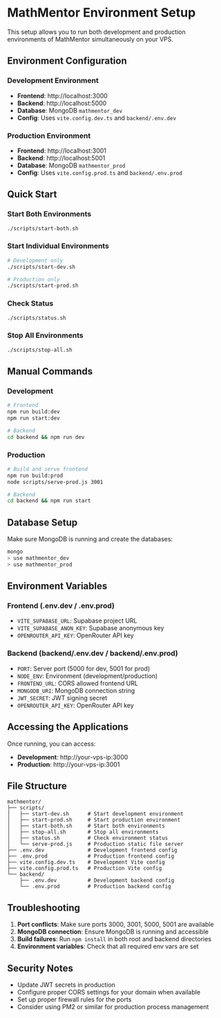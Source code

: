 # MathMentor Environment Setup

This setup allows you to run both development and production environments of MathMentor simultaneously on your VPS.

## Environment Configuration

### Development Environment
- **Frontend**: http://localhost:3000
- **Backend**: http://localhost:5000
- **Database**: MongoDB `mathmentor_dev`
- **Config**: Uses `vite.config.dev.ts` and `backend/.env.dev`

### Production Environment
- **Frontend**: http://localhost:3001
- **Backend**: http://localhost:5001
- **Database**: MongoDB `mathmentor_prod`
- **Config**: Uses `vite.config.prod.ts` and `backend/.env.prod`

## Quick Start

### Start Both Environments
```bash
./scripts/start-both.sh
```

### Start Individual Environments
```bash
# Development only
./scripts/start-dev.sh

# Production only
./scripts/start-prod.sh
```

### Check Status
```bash
./scripts/status.sh
```

### Stop All Environments
```bash
./scripts/stop-all.sh
```

## Manual Commands

### Development
```bash
# Frontend
npm run build:dev
npm run start:dev

# Backend
cd backend && npm run dev
```

### Production
```bash
# Build and serve frontend
npm run build:prod
node scripts/serve-prod.js 3001

# Backend
cd backend && npm run start
```

## Database Setup

Make sure MongoDB is running and create the databases:
```bash
mongo
> use mathmentor_dev
> use mathmentor_prod
```

## Environment Variables

### Frontend (.env.dev / .env.prod)
- `VITE_SUPABASE_URL`: Supabase project URL
- `VITE_SUPABASE_ANON_KEY`: Supabase anonymous key
- `OPENROUTER_API_KEY`: OpenRouter API key

### Backend (backend/.env.dev / backend/.env.prod)
- `PORT`: Server port (5000 for dev, 5001 for prod)
- `NODE_ENV`: Environment (development/production)
- `FRONTEND_URL`: CORS allowed frontend URL
- `MONGODB_URI`: MongoDB connection string
- `JWT_SECRET`: JWT signing secret
- `OPENROUTER_API_KEY`: OpenRouter API key

## Accessing the Applications

Once running, you can access:
- **Development**: http://your-vps-ip:3000
- **Production**: http://your-vps-ip:3001

## File Structure

```
mathmentor/
├── scripts/
│   ├── start-dev.sh      # Start development environment
│   ├── start-prod.sh     # Start production environment
│   ├── start-both.sh     # Start both environments
│   ├── stop-all.sh       # Stop all environments
│   ├── status.sh         # Check environment status
│   └── serve-prod.js     # Production static file server
├── .env.dev              # Development frontend config
├── .env.prod             # Production frontend config
├── vite.config.dev.ts    # Development Vite config
├── vite.config.prod.ts   # Production Vite config
└── backend/
    ├── .env.dev          # Development backend config
    └── .env.prod         # Production backend config
```

## Troubleshooting

1. **Port conflicts**: Make sure ports 3000, 3001, 5000, 5001 are available
2. **MongoDB connection**: Ensure MongoDB is running and accessible
3. **Build failures**: Run `npm install` in both root and backend directories
4. **Environment variables**: Check that all required env vars are set

## Security Notes

- Update JWT secrets in production
- Configure proper CORS settings for your domain when available
- Set up proper firewall rules for the ports
- Consider using PM2 or similar for production process management
